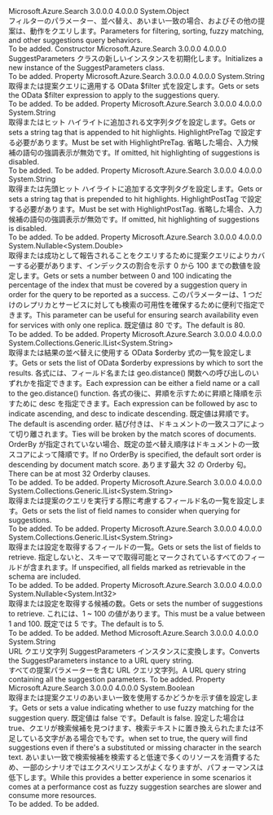 <Type Name="SuggestParameters" FullName="Microsoft.Azure.Search.Models.SuggestParameters">
  <TypeSignature Language="C#" Value="public class SuggestParameters" />
  <TypeSignature Language="ILAsm" Value=".class public auto ansi beforefieldinit SuggestParameters extends System.Object" />
  <TypeSignature Language="DocId" Value="T:Microsoft.Azure.Search.Models.SuggestParameters" />
  <TypeSignature Language="VB.NET" Value="Public Class SuggestParameters" />
  <TypeSignature Language="F#" Value="type SuggestParameters = class" />
  <AssemblyInfo>
    <AssemblyName>Microsoft.Azure.Search</AssemblyName>
    <AssemblyVersion>3.0.0.0</AssemblyVersion>
    <AssemblyVersion>4.0.0.0</AssemblyVersion>
  </AssemblyInfo>
  <Base>
    <BaseTypeName>System.Object</BaseTypeName>
  </Base>
  <Interfaces />
  <Docs>
    <summary>
            <span data-ttu-id="a8595-101">フィルターのパラメーター、並べ替え、あいまい一致の場合、およびその他の提案は、動作をクエリします。</span><span class="sxs-lookup"><span data-stu-id="a8595-101">Parameters for filtering, sorting, fuzzy matching, and other suggestions query behaviors.</span></span>
            </summary>
    <remarks>To be added.</remarks>
  </Docs>
  <Members>
    <Member MemberName=".ctor">
      <MemberSignature Language="C#" Value="public SuggestParameters ();" />
      <MemberSignature Language="ILAsm" Value=".method public hidebysig specialname rtspecialname instance void .ctor() cil managed" />
      <MemberSignature Language="DocId" Value="M:Microsoft.Azure.Search.Models.SuggestParameters.#ctor" />
      <MemberSignature Language="VB.NET" Value="Public Sub New ()" />
      <MemberType>Constructor</MemberType>
      <AssemblyInfo>
        <AssemblyName>Microsoft.Azure.Search</AssemblyName>
        <AssemblyVersion>3.0.0.0</AssemblyVersion>
        <AssemblyVersion>4.0.0.0</AssemblyVersion>
      </AssemblyInfo>
      <Parameters />
      <Docs>
        <summary>
            <span data-ttu-id="a8595-102">SuggestParameters クラスの新しいインスタンスを初期化します。</span><span class="sxs-lookup"><span data-stu-id="a8595-102">Initializes a new instance of the SuggestParameters class.</span></span>
            </summary>
        <remarks>To be added.</remarks>
      </Docs>
    </Member>
    <Member MemberName="Filter">
      <MemberSignature Language="C#" Value="public string Filter { get; set; }" />
      <MemberSignature Language="ILAsm" Value=".property instance string Filter" />
      <MemberSignature Language="DocId" Value="P:Microsoft.Azure.Search.Models.SuggestParameters.Filter" />
      <MemberSignature Language="VB.NET" Value="Public Property Filter As String" />
      <MemberSignature Language="F#" Value="member this.Filter : string with get, set" Usage="Microsoft.Azure.Search.Models.SuggestParameters.Filter" />
      <MemberType>Property</MemberType>
      <AssemblyInfo>
        <AssemblyName>Microsoft.Azure.Search</AssemblyName>
        <AssemblyVersion>3.0.0.0</AssemblyVersion>
        <AssemblyVersion>4.0.0.0</AssemblyVersion>
      </AssemblyInfo>
      <ReturnValue>
        <ReturnType>System.String</ReturnType>
      </ReturnValue>
      <Docs>
        <summary>
            <span data-ttu-id="a8595-103">取得または提案クエリに適用する OData $filter 式を設定します。</span><span class="sxs-lookup"><span data-stu-id="a8595-103">Gets or sets the OData $filter expression to apply to the suggestions query.</span></span>
            </summary>
        <value>To be added.</value>
        <remarks>To be added.</remarks>
      </Docs>
    </Member>
    <Member MemberName="HighlightPostTag">
      <MemberSignature Language="C#" Value="public string HighlightPostTag { get; set; }" />
      <MemberSignature Language="ILAsm" Value=".property instance string HighlightPostTag" />
      <MemberSignature Language="DocId" Value="P:Microsoft.Azure.Search.Models.SuggestParameters.HighlightPostTag" />
      <MemberSignature Language="VB.NET" Value="Public Property HighlightPostTag As String" />
      <MemberSignature Language="F#" Value="member this.HighlightPostTag : string with get, set" Usage="Microsoft.Azure.Search.Models.SuggestParameters.HighlightPostTag" />
      <MemberType>Property</MemberType>
      <AssemblyInfo>
        <AssemblyName>Microsoft.Azure.Search</AssemblyName>
        <AssemblyVersion>3.0.0.0</AssemblyVersion>
        <AssemblyVersion>4.0.0.0</AssemblyVersion>
      </AssemblyInfo>
      <ReturnValue>
        <ReturnType>System.String</ReturnType>
      </ReturnValue>
      <Docs>
        <summary>
            <span data-ttu-id="a8595-104">取得またはヒット ハイライトに追加される文字列タグを設定します。</span><span class="sxs-lookup"><span data-stu-id="a8595-104">Gets or sets a string tag that is appended to hit highlights.</span></span> <span data-ttu-id="a8595-105">HighlightPreTag で設定する必要があります。</span><span class="sxs-lookup"><span data-stu-id="a8595-105">Must be set with HighlightPreTag.</span></span> <span data-ttu-id="a8595-106">省略した場合、入力候補の語句の強調表示が無効です。</span><span class="sxs-lookup"><span data-stu-id="a8595-106">If omitted, hit highlighting of suggestions is disabled.</span></span>
            </summary>
        <value>To be added.</value>
        <remarks>To be added.</remarks>
      </Docs>
    </Member>
    <Member MemberName="HighlightPreTag">
      <MemberSignature Language="C#" Value="public string HighlightPreTag { get; set; }" />
      <MemberSignature Language="ILAsm" Value=".property instance string HighlightPreTag" />
      <MemberSignature Language="DocId" Value="P:Microsoft.Azure.Search.Models.SuggestParameters.HighlightPreTag" />
      <MemberSignature Language="VB.NET" Value="Public Property HighlightPreTag As String" />
      <MemberSignature Language="F#" Value="member this.HighlightPreTag : string with get, set" Usage="Microsoft.Azure.Search.Models.SuggestParameters.HighlightPreTag" />
      <MemberType>Property</MemberType>
      <AssemblyInfo>
        <AssemblyName>Microsoft.Azure.Search</AssemblyName>
        <AssemblyVersion>3.0.0.0</AssemblyVersion>
        <AssemblyVersion>4.0.0.0</AssemblyVersion>
      </AssemblyInfo>
      <ReturnValue>
        <ReturnType>System.String</ReturnType>
      </ReturnValue>
      <Docs>
        <summary>
            <span data-ttu-id="a8595-107">取得または先頭ヒット ハイライトに追加する文字列タグを設定します。</span><span class="sxs-lookup"><span data-stu-id="a8595-107">Gets or sets a string tag that is prepended to hit highlights.</span></span>
            <span data-ttu-id="a8595-108">HighlightPostTag で設定する必要があります。</span><span class="sxs-lookup"><span data-stu-id="a8595-108">Must be set with HighlightPostTag.</span></span> <span data-ttu-id="a8595-109">省略した場合、入力候補の語句の強調表示が無効です。</span><span class="sxs-lookup"><span data-stu-id="a8595-109">If omitted, hit highlighting of suggestions is disabled.</span></span>
            </summary>
        <value>To be added.</value>
        <remarks>To be added.</remarks>
      </Docs>
    </Member>
    <Member MemberName="MinimumCoverage">
      <MemberSignature Language="C#" Value="public Nullable&lt;double&gt; MinimumCoverage { get; set; }" />
      <MemberSignature Language="ILAsm" Value=".property instance valuetype System.Nullable`1&lt;float64&gt; MinimumCoverage" />
      <MemberSignature Language="DocId" Value="P:Microsoft.Azure.Search.Models.SuggestParameters.MinimumCoverage" />
      <MemberSignature Language="VB.NET" Value="Public Property MinimumCoverage As Nullable(Of Double)" />
      <MemberSignature Language="F#" Value="member this.MinimumCoverage : Nullable&lt;double&gt; with get, set" Usage="Microsoft.Azure.Search.Models.SuggestParameters.MinimumCoverage" />
      <MemberType>Property</MemberType>
      <AssemblyInfo>
        <AssemblyName>Microsoft.Azure.Search</AssemblyName>
        <AssemblyVersion>3.0.0.0</AssemblyVersion>
        <AssemblyVersion>4.0.0.0</AssemblyVersion>
      </AssemblyInfo>
      <ReturnValue>
        <ReturnType>System.Nullable&lt;System.Double&gt;</ReturnType>
      </ReturnValue>
      <Docs>
        <summary>
            <span data-ttu-id="a8595-110">取得または成功として報告されることをクエリするために提案クエリによりカバーする必要があります、インデックスの割合を示す 0 から 100 までの数値を設定します。</span><span class="sxs-lookup"><span data-stu-id="a8595-110">Gets or sets a number between 0 and 100 indicating the percentage of the index that must be covered by a suggestion query in order for the query to be reported as a success.</span></span> <span data-ttu-id="a8595-111">このパラメーターは、1 つだけのレプリカとサービスに対しても検索の可用性を確保するために便利で指定できます。</span><span class="sxs-lookup"><span data-stu-id="a8595-111">This parameter can be useful for ensuring search availability even for services with only one replica.</span></span> <span data-ttu-id="a8595-112">既定値は 80 です。</span><span class="sxs-lookup"><span data-stu-id="a8595-112">The default is 80.</span></span>
            </summary>
        <value>To be added.</value>
        <remarks>To be added.</remarks>
      </Docs>
    </Member>
    <Member MemberName="OrderBy">
      <MemberSignature Language="C#" Value="public System.Collections.Generic.IList&lt;string&gt; OrderBy { get; set; }" />
      <MemberSignature Language="ILAsm" Value=".property instance class System.Collections.Generic.IList`1&lt;string&gt; OrderBy" />
      <MemberSignature Language="DocId" Value="P:Microsoft.Azure.Search.Models.SuggestParameters.OrderBy" />
      <MemberSignature Language="VB.NET" Value="Public Property OrderBy As IList(Of String)" />
      <MemberSignature Language="F#" Value="member this.OrderBy : System.Collections.Generic.IList&lt;string&gt; with get, set" Usage="Microsoft.Azure.Search.Models.SuggestParameters.OrderBy" />
      <MemberType>Property</MemberType>
      <AssemblyInfo>
        <AssemblyName>Microsoft.Azure.Search</AssemblyName>
        <AssemblyVersion>3.0.0.0</AssemblyVersion>
        <AssemblyVersion>4.0.0.0</AssemblyVersion>
      </AssemblyInfo>
      <ReturnValue>
        <ReturnType>System.Collections.Generic.IList&lt;System.String&gt;</ReturnType>
      </ReturnValue>
      <Docs>
        <summary>
            <span data-ttu-id="a8595-113">取得または結果の並べ替えに使用する OData $orderby 式の一覧を設定します。</span><span class="sxs-lookup"><span data-stu-id="a8595-113">Gets or sets the list of OData $orderby expressions by which to sort the results.</span></span> <span data-ttu-id="a8595-114">各式には、フィールド名または geo.distance() 関数への呼び出しのいずれかを指定できます。</span><span class="sxs-lookup"><span data-stu-id="a8595-114">Each expression can be either a field name or a call to the geo.distance() function.</span></span> <span data-ttu-id="a8595-115">各式の後に、昇順を示すために昇順と降順を示すために desc を指定できます。</span><span class="sxs-lookup"><span data-stu-id="a8595-115">Each expression can be followed by asc to indicate ascending, and desc to indicate descending.</span></span> <span data-ttu-id="a8595-116">既定値は昇順です。</span><span class="sxs-lookup"><span data-stu-id="a8595-116">The default is ascending order.</span></span> <span data-ttu-id="a8595-117">結び付きは、ドキュメントの一致スコアによって切り離されます。</span><span class="sxs-lookup"><span data-stu-id="a8595-117">Ties will be broken by the match scores of documents.</span></span> <span data-ttu-id="a8595-118">OrderBy が指定されていない場合、既定の並べ替え順序はドキュメントの一致スコアによって降順です。</span><span class="sxs-lookup"><span data-stu-id="a8595-118">If no OrderBy is specified, the default sort order is descending by document match score.</span></span> <span data-ttu-id="a8595-119">あります最大 32 の Orderby 句。</span><span class="sxs-lookup"><span data-stu-id="a8595-119">There can be at most 32 Orderby clauses.</span></span>
            </summary>
        <value>To be added.</value>
        <remarks>To be added.</remarks>
      </Docs>
    </Member>
    <Member MemberName="SearchFields">
      <MemberSignature Language="C#" Value="public System.Collections.Generic.IList&lt;string&gt; SearchFields { get; set; }" />
      <MemberSignature Language="ILAsm" Value=".property instance class System.Collections.Generic.IList`1&lt;string&gt; SearchFields" />
      <MemberSignature Language="DocId" Value="P:Microsoft.Azure.Search.Models.SuggestParameters.SearchFields" />
      <MemberSignature Language="VB.NET" Value="Public Property SearchFields As IList(Of String)" />
      <MemberSignature Language="F#" Value="member this.SearchFields : System.Collections.Generic.IList&lt;string&gt; with get, set" Usage="Microsoft.Azure.Search.Models.SuggestParameters.SearchFields" />
      <MemberType>Property</MemberType>
      <AssemblyInfo>
        <AssemblyName>Microsoft.Azure.Search</AssemblyName>
        <AssemblyVersion>3.0.0.0</AssemblyVersion>
        <AssemblyVersion>4.0.0.0</AssemblyVersion>
      </AssemblyInfo>
      <ReturnValue>
        <ReturnType>System.Collections.Generic.IList&lt;System.String&gt;</ReturnType>
      </ReturnValue>
      <Docs>
        <summary>
            <span data-ttu-id="a8595-120">取得または提案のクエリを実行する際に考慮するフィールド名の一覧を設定します。</span><span class="sxs-lookup"><span data-stu-id="a8595-120">Gets or sets the list of field names to consider when querying for suggestions.</span></span>
            </summary>
        <value>To be added.</value>
        <remarks>To be added.</remarks>
      </Docs>
    </Member>
    <Member MemberName="Select">
      <MemberSignature Language="C#" Value="public System.Collections.Generic.IList&lt;string&gt; Select { get; set; }" />
      <MemberSignature Language="ILAsm" Value=".property instance class System.Collections.Generic.IList`1&lt;string&gt; Select" />
      <MemberSignature Language="DocId" Value="P:Microsoft.Azure.Search.Models.SuggestParameters.Select" />
      <MemberSignature Language="VB.NET" Value="Public Property Select As IList(Of String)" />
      <MemberSignature Language="F#" Value="member this.Select : System.Collections.Generic.IList&lt;string&gt; with get, set" Usage="Microsoft.Azure.Search.Models.SuggestParameters.Select" />
      <MemberType>Property</MemberType>
      <AssemblyInfo>
        <AssemblyName>Microsoft.Azure.Search</AssemblyName>
        <AssemblyVersion>3.0.0.0</AssemblyVersion>
        <AssemblyVersion>4.0.0.0</AssemblyVersion>
      </AssemblyInfo>
      <ReturnValue>
        <ReturnType>System.Collections.Generic.IList&lt;System.String&gt;</ReturnType>
      </ReturnValue>
      <Docs>
        <summary>
            <span data-ttu-id="a8595-121">取得または設定を取得するフィールドの一覧。</span><span class="sxs-lookup"><span data-stu-id="a8595-121">Gets or sets the list of fields to retrieve.</span></span> <span data-ttu-id="a8595-122">指定しないと、スキーマで取得可能とマークされているすべてのフィールドが含まれます。</span><span class="sxs-lookup"><span data-stu-id="a8595-122">If unspecified, all fields marked as retrievable in the schema are included.</span></span>
            </summary>
        <value>To be added.</value>
        <remarks>To be added.</remarks>
      </Docs>
    </Member>
    <Member MemberName="Top">
      <MemberSignature Language="C#" Value="public Nullable&lt;int&gt; Top { get; set; }" />
      <MemberSignature Language="ILAsm" Value=".property instance valuetype System.Nullable`1&lt;int32&gt; Top" />
      <MemberSignature Language="DocId" Value="P:Microsoft.Azure.Search.Models.SuggestParameters.Top" />
      <MemberSignature Language="VB.NET" Value="Public Property Top As Nullable(Of Integer)" />
      <MemberSignature Language="F#" Value="member this.Top : Nullable&lt;int&gt; with get, set" Usage="Microsoft.Azure.Search.Models.SuggestParameters.Top" />
      <MemberType>Property</MemberType>
      <AssemblyInfo>
        <AssemblyName>Microsoft.Azure.Search</AssemblyName>
        <AssemblyVersion>3.0.0.0</AssemblyVersion>
        <AssemblyVersion>4.0.0.0</AssemblyVersion>
      </AssemblyInfo>
      <ReturnValue>
        <ReturnType>System.Nullable&lt;System.Int32&gt;</ReturnType>
      </ReturnValue>
      <Docs>
        <summary>
            <span data-ttu-id="a8595-123">取得または設定を取得する候補の数。</span><span class="sxs-lookup"><span data-stu-id="a8595-123">Gets or sets the number of suggestions to retrieve.</span></span> <span data-ttu-id="a8595-124">これには、1 ~ 100 の値があります。</span><span class="sxs-lookup"><span data-stu-id="a8595-124">This must be a value between 1 and 100.</span></span> <span data-ttu-id="a8595-125">既定では 5 です。</span><span class="sxs-lookup"><span data-stu-id="a8595-125">The default is to 5.</span></span>
            </summary>
        <value>To be added.</value>
        <remarks>To be added.</remarks>
      </Docs>
    </Member>
    <Member MemberName="ToString">
      <MemberSignature Language="C#" Value="public override string ToString ();" />
      <MemberSignature Language="ILAsm" Value=".method public hidebysig virtual instance string ToString() cil managed" />
      <MemberSignature Language="DocId" Value="M:Microsoft.Azure.Search.Models.SuggestParameters.ToString" />
      <MemberSignature Language="VB.NET" Value="Public Overrides Function ToString () As String" />
      <MemberSignature Language="F#" Value="override this.ToString : unit -&gt; string" Usage="suggestParameters.ToString " />
      <MemberType>Method</MemberType>
      <AssemblyInfo>
        <AssemblyName>Microsoft.Azure.Search</AssemblyName>
        <AssemblyVersion>3.0.0.0</AssemblyVersion>
        <AssemblyVersion>4.0.0.0</AssemblyVersion>
      </AssemblyInfo>
      <ReturnValue>
        <ReturnType>System.String</ReturnType>
      </ReturnValue>
      <Parameters />
      <Docs>
        <summary>
            <span data-ttu-id="a8595-126">URL クエリ文字列 SuggestParameters インスタンスに変換します。</span><span class="sxs-lookup"><span data-stu-id="a8595-126">Converts the SuggestParameters instance to a URL query string.</span></span>
            </summary>
        <returns><span data-ttu-id="a8595-127">すべての提案パラメーターを含む URL クエリ文字列。</span><span class="sxs-lookup"><span data-stu-id="a8595-127">A URL query string containing all the suggestion parameters.</span></span></returns>
        <remarks>To be added.</remarks>
      </Docs>
    </Member>
    <Member MemberName="UseFuzzyMatching">
      <MemberSignature Language="C#" Value="public bool UseFuzzyMatching { get; set; }" />
      <MemberSignature Language="ILAsm" Value=".property instance bool UseFuzzyMatching" />
      <MemberSignature Language="DocId" Value="P:Microsoft.Azure.Search.Models.SuggestParameters.UseFuzzyMatching" />
      <MemberSignature Language="VB.NET" Value="Public Property UseFuzzyMatching As Boolean" />
      <MemberSignature Language="F#" Value="member this.UseFuzzyMatching : bool with get, set" Usage="Microsoft.Azure.Search.Models.SuggestParameters.UseFuzzyMatching" />
      <MemberType>Property</MemberType>
      <AssemblyInfo>
        <AssemblyName>Microsoft.Azure.Search</AssemblyName>
        <AssemblyVersion>3.0.0.0</AssemblyVersion>
        <AssemblyVersion>4.0.0.0</AssemblyVersion>
      </AssemblyInfo>
      <ReturnValue>
        <ReturnType>System.Boolean</ReturnType>
      </ReturnValue>
      <Docs>
        <summary>
            <span data-ttu-id="a8595-128">取得または提案クエリのあいまい一致を使用するかどうかを示す値を設定します。</span><span class="sxs-lookup"><span data-stu-id="a8595-128">Gets or sets a value indicating whether to use fuzzy matching for the suggestion query.</span></span> <span data-ttu-id="a8595-129">既定値は false です。</span><span class="sxs-lookup"><span data-stu-id="a8595-129">Default is false.</span></span> <span data-ttu-id="a8595-130">設定した場合は true、クエリが検索候補を見つけます、検索テキストに置き換えられたまたは不足している文字がある場合でもです。</span><span class="sxs-lookup"><span data-stu-id="a8595-130">when set to true, the query will find suggestions even if there's a substituted or missing character in the search text.</span></span> <span data-ttu-id="a8595-131">あいまい一致で検索候補を検索すると低速で多くのリソースを消費するため、一部のシナリオではエクスペリエンスがよくなりますが、パフォーマンスは低下します。</span><span class="sxs-lookup"><span data-stu-id="a8595-131">While this provides a better experience in some scenarios it comes at a performance cost as fuzzy suggestion searches are slower and consume more resources.</span></span>
            </summary>
        <value>To be added.</value>
        <remarks>To be added.</remarks>
      </Docs>
    </Member>
  </Members>
</Type>